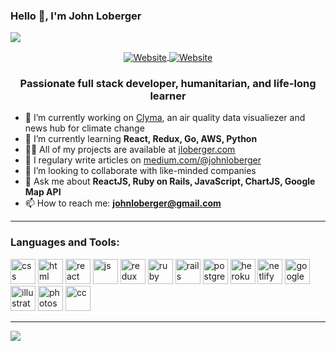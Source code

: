 ### Hello 👋, I'm John Loberger

![](https://komarev.com/ghpvc/?username=johnloberger&color=brightgreen)


   <p align="center">
      <a href="https://jloberger.com">
         <img align="center" src="https://img.shields.io/badge/JLOBERGER.COM-UP-brightgreen?style=for-the-badge" alt="Website" style="max-width:100%;">
      </a>
      <a href="https://clyma.netlify.app/">
         <img align="center" src="https://img.shields.io/badge/CLYMA.COM-UP-brightgreen?style=for-the-badge" alt="Website" style="max-width:100%;">
      </a>

   </p>

<h3 align="center">Passionate full stack developer, humanitarian, and life-long learner</h3>

- 🔭 I’m currently working on [Clyma](https://github.com/johnloberger/Clyma-Frontend), an air quality data visualiezer and news hub for climate change
- 🌱 I’m currently learning **React, Redux, Go, AWS, Python**
- 👨‍💻 All of my projects are available at [jloberger.com](jloberger.com)
- 📝 I regulary write articles on [medium.com/@johnloberger](medium.com/@johnloberger)
- 👥 I’m looking to collaborate with like-minded companies
- 💬 Ask me about **ReactJS, Ruby on Rails, JavaScript, ChartJS, Google Map API**
- 📫 How to reach me: **johnloberger@gmail.com**

---

### Languages and Tools:
<p align="left">
  <img src="https://simpleicons.org/icons/css3.svg" alt="css" width="40" height="40"/>
  <img src="https://simpleicons.org/icons/html5.svg" alt="html" width="40" height="40"/>
  <img src="https://simpleicons.org/icons/react.svg" alt="react" width="40" height="40"/>
  <img src="https://simpleicons.org/icons/javascript.svg" alt="js" width="40" height="40"/>
  <img src="https://simpleicons.org/icons/redux.svg" alt="redux" width="40" height="40"/>
  <img src="https://simpleicons.org/icons/ruby.svg" alt="ruby" width="40" height="40"/>
  <img src="https://simpleicons.org/icons/rubyonrails.svg" alt="rails" width="40" height="40"/>
  <img src="https://simpleicons.org/icons/postgresql.svg" alt="postgres" width="40" height="40"/>
  <img src="https://simpleicons.org/icons/heroku.svg" alt="heroku" width="40" height="40"/>
  <img src="https://simpleicons.org/icons/netlify.svg" alt="netlify" width="40" height="40"/>
  <img src="https://simpleicons.org/icons/googlemaps.svg" alt="googlemaps" width="40" height="40"/>
  <img src="https://simpleicons.org/icons/adobeillustrator.svg" alt="illustrator" width="40" height="40"/>
  <img src="https://simpleicons.org/icons/adobephotoshop.svg" alt="photoshop" width="40" height="40"/>
  <img src="https://simpleicons.org/icons/adobecreativecloud.svg" alt="cc" width="40" height="40"/>
</p>

---

<img align="center" src="https://github-readme-7ma7x.vercel.app/api?username=johnloberger&hide=stars&show_icons=true&title_color=fff&icon_color=79ff97&text_color=9f9f9f&bg_color=151515" />
